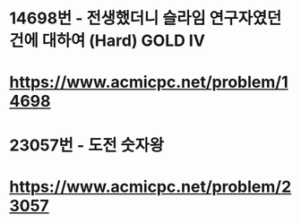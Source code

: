 # 14698번 - 전생했더니 슬라임 연구자였던 건에 대하여 (Hard) GOLD IV
# https://www.acmicpc.net/problem/14698

# 23057번 - 도전 숫자왕
# https://www.acmicpc.net/problem/23057